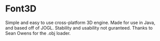 # Font3D
Simple and easy to use cross-platform 3D engine. Made for use in Java, and based off of JOGL. Stability and usability not guranteed. Thanks to Sean Owens for the .obj loader.
